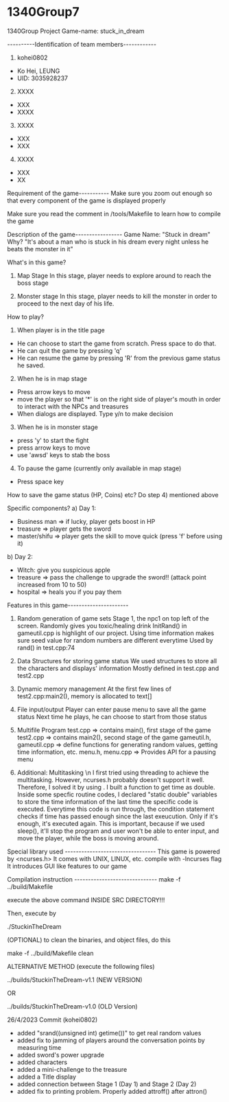 # 1340Group7
1340Group Project Game-name: stuck_in_dream


----------Identification of team members------------
1) kohei0802
 - Ko Hei, LEUNG
 - UID: 3035928237

2) XXXX
 - XXX
 - XXXX

3) XXXX
 - XXX
 - XXX

4) XXXX
 - XXX
 - XX


Requirement of the game-----------
Make sure you zoom out enough so that every component of the game is displayed properly

Make sure you read the comment in /tools/Makefile to learn how to compile the game


Description of the game-----------------
Game Name:  "Stuck in dream"
Why?
"It's about a man who is stuck in his dream every night unless he beats the monster in it"

What's in this game?
1) Map Stage
In this stage, player needs to explore around to reach the boss stage

2) Monster stage
In this stage, player needs to kill the monster in order to proceed to the next day of his life. 

How to play? 
1) When player is in the title page
 - He can choose to start the game from scratch. Press space to do that.
 - He can quit the game by pressing 'q'
 - He can resume the game by pressing 'R' from the previous game status he saved. 

2) When he is in map stage
 - Press arrow keys to move
 - move the player so that '*' is on the right side of player's mouth in order to interact with the NPCs and treasures
 - When dialogs are displayed. Type y/n to make decision

3) When he is in monster stage
 - press 'y' to start the fight
 - press arrow keys to move
 - use 'awsd' keys to stab the boss

4) To pause the game (currently only available in map stage)
 - Press space key

How to save the game status (HP, Coins) etc?
Do step 4) mentioned above

Specific components? 
a) Day 1:
 - Business man => if lucky, player gets boost in HP
 - treasure => player gets the sword
 - master/shifu => player gets the skill to move quick (press 'f' before using it)

b) Day 2:
 - Witch: give you suspicious apple
 - treasure => pass the challenge to upgrade the sword!! (attack point increased from 10 to 50)
 - hospital => heals you if you pay them

Features in this game----------------------
1) Random generation of game sets
Stage 1, the npc1 on top left of the screen. Randomly gives you toxic/healing drink
InitRand() in gameutil.cpp is highlight of our project. Using time information makes sure seed value for random numbers
are different everytime
Used by rand() in test.cpp:74

2) Data Structures for storing game status
We used structures to store all the characters and displays' information
Mostly defined in test.cpp and test2.cpp

3) Dynamic memory management 
At the first few lines of test2.cpp:main2(), memory is allocated to text[]


4) File input/output
Player can enter pause menu to save all the game status
Next time he plays, he can choose to start from those status

5) Multifile Program
test.cpp => contains main(), first stage of the game
test2.cpp => contains main2(), second stage of the game
gameutil.h, gameutil.cpp => define functions for generating random values, getting time information, etc.
menu.h, menu.cpp => Provides API for a pausing menu

6) Additional: Multitasking \n
I first tried using threading to achieve the multitasking. However, ncurses.h probably doesn't support it well. 
Therefore, I solved it by using <chrono>.
I built a function to get time as double. 
Inside some specfic routine codes, I declared "static double" variables to store the time information of the 
last time the specific code is executed. Everytime this code is run through, the condition statement checks if 
time has passed enough since the last exeucution. Only if it's enough, it's executed again.
This is important, because if we used sleep(), it'll stop the program and user won't be able to enter input, 
and move the player, while the boss is moving around. 


Special library used ---------------------------------
This game is powered by <ncurses.h>
It comes with UNIX, LINUX, etc.
compile with -lncurses flag
It introduces GUI like features to our game


Compilation instruction ------------------------------
make -f ../build/Makefile

execute the above command INSIDE SRC DIRECTORY!!! 

Then, execute by 

./StuckinTheDream


(OPTIONAL) to clean the binaries, and object files, do this

make -f ../build/Makefile clean


ALTERNATIVE METHOD (execute the following files)

../builds/StuckinTheDream-v1.1 (NEW VERSION)

OR

../builds/StuckinTheDream-v1.0 (OLD Version)











26/4/2023 Commit (kohei0802)

 - added "srand((unsigned int) getime())" to get real random values
 - added fix to jamming of players around the conversation points by measuring time
 - added sword's power upgrade
 - added characters 
 - added a mini-challenge to the treasure
 - added a Title display
 - added connection between Stage 1 (Day 1) and Stage 2 (Day 2)
 - added fix to printing problem. Properly added attroff() after attron()

